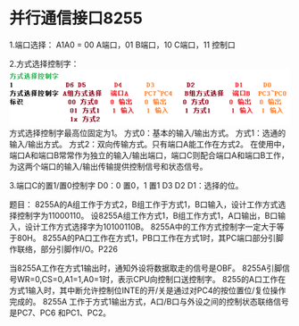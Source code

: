 # 并行通信接口8255

1.端口选择：
 A1A0 = 00 A端口，01 B端口，10 C端口，11 控制口

2.方式选择控制字：
 ![](8255control.png)
 方式选择控制字最高位固定为1。
 方式0：基本的输入/输出方式。
 方式1：选通的输入/输出方式。
 方式2：双向传输方式。只有端口A能工作在方式2。
 在使用中，端口A和端口B常常作为独立的输入/输出端口，端口C则配合端口A和端口B工作，为这两个端口的输入/输出传输提供控制信号和状态信号。

3.端口C的置1/置0控制字
 D0：0 置0，1 置1
 D3 D2 D1：选择的位。

题目：
 8255A的A组工作于方式2，B组工作于方式1，B口输入，设计工作方式选择控制字为11000110。
 设8255A组工作方式1，B组工作方式1，A口输出，B口输入，设计工作方式选择字为10100110B。
 8255A中的工作方式控制字一定大于等于80H。
 8255A的PA口工作在方式1，PB口工作在方式1时，其PC端口部分引脚作联络，部分引脚作I/O。P226
 

当8255A工作在方式1输出时，通知外设将数据取走的信号是OBF。
8255A引脚信号WR=0,CS=0,A1=1,A0=1时，表示CPU向控制口送控制字。
8255的A口工作在方式1输入时，其中断允许控制位INTE的开/关是通过对PC4的按位置位/复位操作完成的。
8255A 工作于方式1输出方式，A口/B口与外设之间的控制状态联络信号是PC7、PC6    和PC1、PC2。
